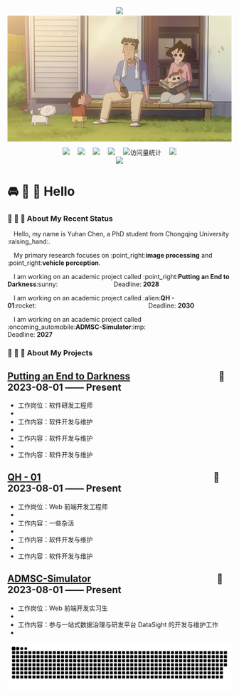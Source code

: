 <p align="center">
   <img src="https://readme-typing-svg.demolab.com?font=Fira+Code&pause=1000&width=435&lines=Welcome to YHC Studio&center=true&size=27" />
  <img src="https://github.com/chenyuhan1997/chenyuhan1997/blob/main/assets/1.png" alt="my" width="1000" style="display: block; margin: 0 auto;"/>
</p>


<div align="center">
 <a href="https://www.zhihu.com/people/qiao-han-80-16/"><img src="https://img.shields.io/badge/Website-ZHIHU-blue" /></a>&emsp;
 <a href="https://blog.csdn.net/m0_57628341/"><img src="https://img.shields.io/badge/Website-CSDN-orange" /></a>&emsp;
 <a href="https://space.bilibili.com/55263196/"><img src="https://img.shields.io/badge/Website-Bilibili-ff69b4" /></a>&emsp;
 <a href="https://github.com/chenyuhan1997/"><img src="https://img.shields.io/badge/Website-Github-black" /></a>&emsp;
 <!-- visitor -->
 <img src="https://komarev.com/ghpvc/?username=chenyuhan1997&label=Views&color=orange&style=flat" alt="访问量统计" />&emsp;
 <!-- wakatime -->    
 <a href="https://github.com/chenyuhan1997"><img src="https://wakatime.com/badge/user/42d0678c-368b-448b-9a77-5d21c5b55352.svg" /></a>
</div>

<div align="center">
   <img width="1000" src="https://github-readme-stats.vercel.app/api?username=chenyuhan1997&hide_title=true&hide_border=true&show_icons=trueline_height=200&text_color=000&icon_color=000&bg_color=0,ea6161,ffc64d,fffc4d,52fa5a&theme=graywhite" />
</div>

#  :oncoming_automobile: :bath: :bath: Hello

<table>
  


### :love_hotel: :runner: :runner: About My Recent Status

<p>&emsp;Hello, my name is Yuhan Chen, a PhD student from Chongqing University :raising_hand:.</p>
<p>&emsp;My primary research focuses on :point_right:<strong>image processing</strong> and :point_right:<strong>vehicle perception</strong>.</p>
<p>&emsp;I am working on an academic project called :point_right:<strong>Putting an End to Darkness</strong>:sunny:&emsp;&emsp;&emsp;&emsp;&emsp;&emsp;&emsp;&emsp;&emsp;Deadline: <strong>2028</strong></p>
<p>&emsp;I am working on an academic project called :alien:<strong>QH - 01</strong>:rocket:&emsp;&emsp;&emsp;&emsp;&emsp;&emsp;&emsp;&emsp;&emsp;&emsp;&emsp;&emsp;&emsp;&emsp;&emsp;&emsp;&emsp;&emsp;Deadline: <strong>2030</strong></p>
<p>&emsp;I am working on an academic project called :oncoming_automobile:<strong>ADMSC-Simulator</strong>:imp:&emsp;&emsp;&emsp;&emsp;&emsp;&emsp;&emsp;&emsp;&emsp;&emsp;&emsp;&emsp;&emsp;Deadline: <strong>2027</strong></p>

### :post_office: :runner: :runner: About My Projects


## [Putting an End to Darkness](https://lusun.com/) &emsp;&emsp;&emsp;&emsp;&emsp;&emsp;&emsp;&emsp;&emsp; 📌 2023-08-01 —— Present

  - 工作岗位：软件研发工程师
  - 
  - 工作内容：软件开发与维护
  - 
  - 工作内容：软件开发与维护
  - 
  - 工作内容：软件开发与维护


## [QH - 01](https://www.tuhuimap.com/) &emsp;&emsp;&emsp;&emsp;&emsp;&emsp;&emsp;&emsp;&emsp;&emsp;&emsp;&emsp;&emsp;&emsp;&emsp;&emsp;&emsp;&emsp; 📌 2023-08-01 —— Present

  - 工作岗位：Web 前端开发工程师
  - 
  - 工作内容：一些杂活
  - 
  - 工作内容：软件开发与维护
  - 
  - 工作内容：软件开发与维护


## [ADMSC-Simulator](https://www.nio.cn/) &emsp;&emsp;&emsp;&emsp;&emsp;&emsp;&emsp;&emsp;&emsp;&emsp;&emsp;&emsp;&emsp; 📌 2023-08-01 —— Present

  - 工作岗位：Web 前端开发实习生
  - 
  - 工作内容：参与一站式数据治理与研发平台 DataSight 的开发与维护工作
  - 



<picture>
  <source media="(prefers-color-scheme: dark)" srcset="https://raw.githubusercontent.com/chenyuhan1997/chenyuhan1997/output/github-contribution-grid-snake-dark.svg">
  <source media="(prefers-color-scheme: light)" srcset="https://raw.githubusercontent.com/chenyuhan1997/chenyuhan1997/output/github-contribution-grid-snake.svg">
  <img alt="github contribution grid snake animation" src="https://raw.githubusercontent.com/chenyuhan1997/chenyuhan1997/output/github-contribution-grid-snake.svg">
</picture>



